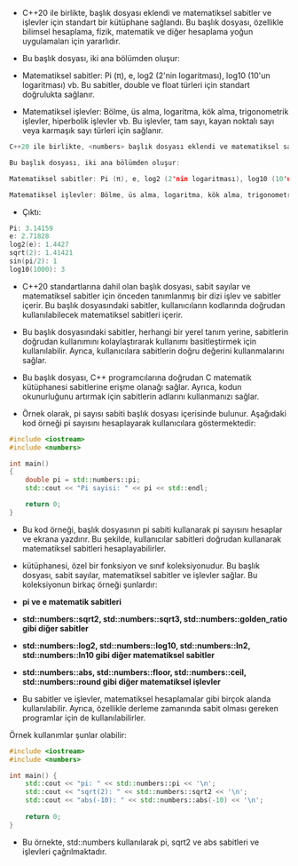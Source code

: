 - C++20 ile birlikte, <numbers> başlık dosyası eklendi ve matematiksel sabitler ve işlevler için standart bir kütüphane sağlandı. Bu başlık dosyası, özellikle bilimsel hesaplama, fizik, matematik ve diğer hesaplama yoğun uygulamaları için yararlıdır.

- Bu başlık dosyası, iki ana bölümden oluşur:

- Matematiksel sabitler: Pi (π), e, log2 (2'nin logaritması), log10 (10'un logaritması) vb. Bu sabitler, double ve float türleri için standart doğrulukta sağlanır.

- Matematiksel işlevler: Bölme, üs alma, logaritma, kök alma, trigonometrik işlevler, hiperbolik işlevler vb. Bu işlevler, tam sayı, kayan noktalı sayı veya karmaşık sayı türleri için sağlanır.

```CPP
C++20 ile birlikte, <numbers> başlık dosyası eklendi ve matematiksel sabitler ve işlevler için standart bir kütüphane sağlandı. Bu başlık dosyası, özellikle bilimsel hesaplama, fizik, matematik ve diğer hesaplama yoğun uygulamaları için yararlıdır.

Bu başlık dosyası, iki ana bölümden oluşur:

Matematiksel sabitler: Pi (π), e, log2 (2'nin logaritması), log10 (10'un logaritması) vb. Bu sabitler, double ve float türleri için standart doğrulukta sağlanır.

Matematiksel işlevler: Bölme, üs alma, logaritma, kök alma, trigonometrik işlevler, hiperbolik işlevler vb. Bu işlevler, tam sayı, kayan noktalı sayı veya karmaşık sayı türleri için sağlanır.
```

- Çıktı:

```CPP
Pi: 3.14159
e: 2.71828
log2(e): 1.4427
sqrt(2): 1.41421
sin(pi/2): 1
log10(1000): 3

```

- C++20 standartlarına dahil olan <numbers> başlık dosyası, sabit sayılar ve matematiksel sabitler için önceden tanımlanmış bir dizi işlev ve sabitler içerir. Bu başlık dosyasındaki sabitler, kullanıcıların kodlarında doğrudan kullanılabilecek matematiksel sabitleri içerir.

- Bu başlık dosyasındaki sabitler, herhangi bir yerel tanım yerine, sabitlerin doğrudan kullanımını kolaylaştırarak kullanımı basitleştirmek için kullanılabilir. Ayrıca, kullanıcılara sabitlerin doğru değerini kullanmalarını sağlar.

- Bu başlık dosyası, C++ programcılarına doğrudan C matematik kütüphanesi sabitlerine erişme olanağı sağlar. Ayrıca, kodun okunurluğunu artırmak için sabitlerin adlarını kullanmanızı sağlar.

- Örnek olarak, pi sayısı sabiti <numbers> başlık dosyası içerisinde bulunur. Aşağıdaki kod örneği pi sayısını hesaplayarak kullanıcılara göstermektedir:
```CPP
#include <iostream>
#include <numbers>

int main()
{
    double pi = std::numbers::pi;
    std::cout << "Pi sayisi: " << pi << std::endl;

    return 0;
}

```

- Bu kod örneği, <numbers> başlık dosyasının pi sabiti kullanarak pi sayısını hesaplar ve ekrana yazdırır. Bu şekilde, kullanıcılar sabitleri doğrudan kullanarak matematiksel sabitleri hesaplayabilirler.

- <numbers> kütüphanesi, özel bir fonksiyon ve sınıf koleksiyonudur. Bu başlık dosyası, sabit sayılar, matematiksel sabitler ve işlevler sağlar. Bu koleksiyonun birkaç örneği şunlardır:

- **pi ve e matematik sabitleri**
- **std::numbers::sqrt2, std::numbers::sqrt3, std::numbers::golden_ratio gibi diğer sabitler**
- **std::numbers::log2, std::numbers::log10, std::numbers::ln2, std::numbers::ln10 gibi diğer matematiksel sabitler**
- **std::numbers::abs, std::numbers::floor, std::numbers::ceil, std::numbers::round gibi diğer matematiksel işlevler**
- Bu sabitler ve işlevler, matematiksel hesaplamalar gibi birçok alanda kullanılabilir. Ayrıca, özellikle derleme zamanında sabit olması gereken programlar için de kullanılabilirler.

Örnek kullanımlar şunlar olabilir:

```CPP
#include <iostream>
#include <numbers>

int main() {
    std::cout << "pi: " << std::numbers::pi << '\n';
    std::cout << "sqrt(2): " << std::numbers::sqrt2 << '\n';
    std::cout << "abs(-10): " << std::numbers::abs(-10) << '\n';
    
    return 0;
}

```
- Bu örnekte, std::numbers kullanılarak pi, sqrt2 ve abs sabitleri ve işlevleri çağrılmaktadır.



